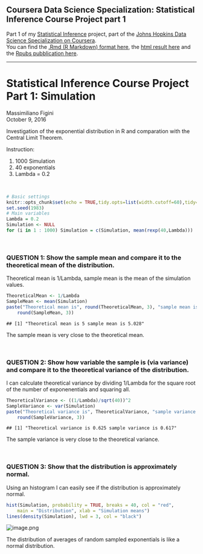 ## Coursera Data Science Specialization: Statistical Inference Course Project part 1

Part 1 of my  [Statistical Inference](https://www.coursera.org/learn/statistical-inference)  project, part of the  [Johns Hopkins Data Science Specialization on Coursera](https://www.coursera.org/specializations/jhu-data-science).  
You can find the [.Rmd (R Markdown) format here](https://github.com/massyfigini/StatisticalInferenceCP/blob/master/Statistical_Inference_CP1.Rmd), the  [html result here](https://massyfigini.github.io/assets/Statistical_Inference_CP1.html) and the [Rpubs pubblication here](https://rpubs.com/massyfigini/StatisticalInferenceCP1).  

-------------------------------------------------------------------------------------

# Statistical Inference Course Project Part 1: Simulation
Massimiliano Figini  
October 9, 2016  

Investigation of the exponential distribution in R and comparation with the Central Limit Theorem.  
  
Instruction:  
1) 1000 Simulation  
2) 40 exponentials  
3) Lambda = 0.2  
  
&nbsp;


```r
# Basic settings
knitr::opts_chunk$set(echo = TRUE,tidy.opts=list(width.cutoff=60),tidy=TRUE)
set.seed(1983)
# Main variables
Lambda = 0.2
Simulation <- NULL
for (i in 1 : 1000) Simulation = c(Simulation, mean(rexp(40,Lambda)))
```
  
&nbsp;

### QUESTION 1: Show the sample mean and compare it to the theoretical mean of the distribution.

Theoretical mean is 1/Lambda, sample mean is the mean of the simulation values.


```r
TheoreticalMean <- 1/Lambda
SampleMean <- mean(Simulation)
paste("Theoretical mean is", round(TheoreticalMean, 3), "sample mean is", 
    round(SampleMean, 3))
```

```
## [1] "Theoretical mean is 5 sample mean is 5.028"
```

The sample mean is very close to the theoretical mean.  
  
&nbsp;

### QUESTION 2: Show how variable the sample is (via variance) and compare it to the theoretical variance of the distribution.

I can calculate theoretical variance by dividing 1/Lambda for the square root of the number of exponenentials and squaring all.


```r
TheoreticalVariance <- ((1/Lambda)/sqrt(40))^2
SampleVariance <- var(Simulation)
paste("Theoretical variance is", TheoreticalVariance, "sample variance is", 
    round(SampleVariance, 3))
```

```
## [1] "Theoretical variance is 0.625 sample variance is 0.617"
```

The sample variance is very close to the theoretical variance.  
  
&nbsp;
  
### QUESTION 3:  Show that the distribution is approximately normal.

Using an histogram I can easily see if the distribution is approximately normal.


```r
hist(Simulation, probability = TRUE, breaks = 40, col = "red", 
    main = "Distribution", xlab = "Simulation means")
lines(density(Simulation), lwd = 3, col = "black")
```

![image.png](https://cdn.hashnode.com/res/hashnode/image/upload/v1627890740755/kcH7JJ7e4.png)
  
The distribution of averages of random sampled exponentials is like a normal distribution.  